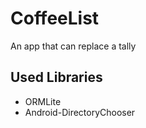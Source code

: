 # CoffeeList
An app that can replace a tally

## Used Libraries
* ORMLite
* Android-DirectoryChooser
